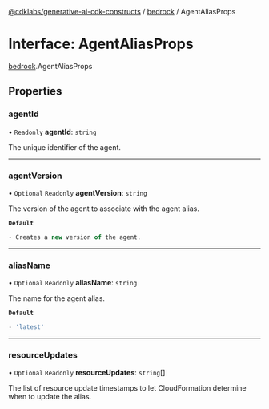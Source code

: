 [@cdklabs/generative-ai-cdk-constructs](/docs/api) / [bedrock](/docs/api/modules/bedrock.md) / AgentAliasProps

# Interface: AgentAliasProps

[bedrock](/docs/api/modules/bedrock.md).AgentAliasProps

## Properties

### agentId

• `Readonly` **agentId**: `string`

The unique identifier of the agent.

___

### agentVersion

• `Optional` `Readonly` **agentVersion**: `string`

The version of the agent to associate with the agent alias.

**`Default`**

```ts
- Creates a new version of the agent.
```

___

### aliasName

• `Optional` `Readonly` **aliasName**: `string`

The name for the agent alias.

**`Default`**

```ts
- 'latest'
```

___

### resourceUpdates

• `Optional` `Readonly` **resourceUpdates**: `string`[]

The list of resource update timestamps to let CloudFormation determine when to update the alias.
